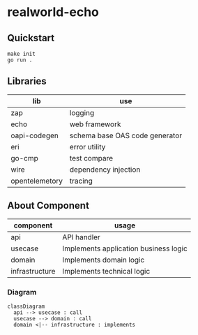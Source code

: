 # realworld-echo

## Quickstart

```console
make init
go run .
```

## Libraries

| lib            | use                            |
| -------------- | ------------------------------ |
| zap            | logging                        |
| echo           | web framework                  |
| oapi-codegen   | schema base OAS code generator |
| eri            | error utility                  |
| go-cmp         | test compare                   |
| wire           | dependency injection           |
| opentelemetory | tracing                        |

## About Component

| component      | usage                                 |
| -------------- | ------------------------------------- |
| api            | API handler                           |
| usecase        | Implements application business logic |
| domain         | Implements domain logic               |
| infrastructure | Implements technical logic            |

### Diagram

```mermaid
classDiagram
  api --> usecase : call
  usecase --> domain : call
  domain <|-- infrastructure : implements
```
